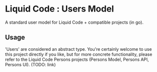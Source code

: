 # Liquid Code : Users Model

A standard user model for Liquid Code + compatible projects (in go).

## Usage

'Users' are considered an abstract type. You're certainly welcome to use this project directly if you like, but for more concrete functionality, please refer to the Liquid Code Persons projects (Persons Model, Persons API, Persons UI). (TODO: link)

